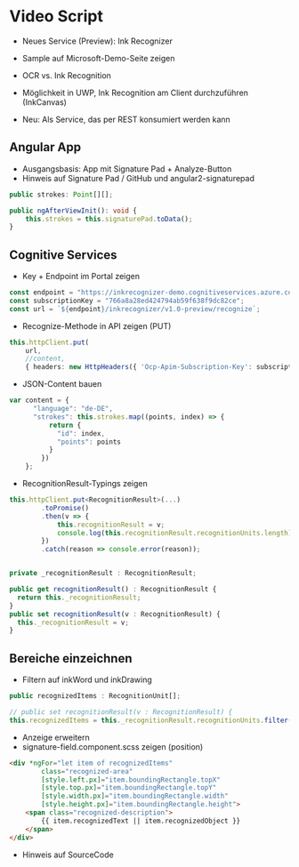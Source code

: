 # Video Script

* Neues Service (Preview): Ink Recognizer
* Sample auf Microsoft-Demo-Seite zeigen

* OCR vs. Ink Recognition
* Möglichkeit in UWP, Ink Recognition am Client durchzuführen (InkCanvas)
* Neu: Als Service, das per REST konsumiert werden kann

## Angular App
* Ausgangsbasis: App mit Signature Pad + Analyze-Button
* Hinweis auf Signature Pad / GitHub und angular2-signaturepad

```ts
public strokes: Point[][];

public ngAfterViewInit(): void {
    this.strokes = this.signaturePad.toData();
}
```

## Cognitive Services
* Key + Endpoint im Portal zeigen

```ts
const endpoint = "https://inkrecognizer-demo.cognitiveservices.azure.com";
const subscriptionKey = "766a8a28ed424794ab59f638f9dc82ce";
const url = `${endpoint}/inkrecognizer/v1.0-preview/recognize`;
```

* Recognize-Methode in API zeigen (PUT)

```ts
this.httpClient.put(
    url,
    //content,
    { headers: new HttpHeaders({ 'Ocp-Apim-Subscription-Key': subscriptionKey }) })
```

* JSON-Content bauen
```ts
var content = { 
      "language": "de-DE",
      "strokes": this.strokes.map((points, index) => {
          return {
            "id": index,
            "points": points
          }
        })
    };
```

* RecognitionResult-Typings zeigen
```ts
this.httpClient.put<RecognitionResult>(...)
        .toPromise()
        .then(v => {
            this.recognitionResult = v;
            console.log(this.recognitionResult.recognitionUnits.length);
        })
        .catch(reason => console.error(reason));


private _recognitionResult : RecognitionResult;

public get recognitionResult() : RecognitionResult {
  return this._recognitionResult;
}
public set recognitionResult(v : RecognitionResult) {
  this._recognitionResult = v;
}

```

## Bereiche einzeichnen
* Filtern auf inkWord und inkDrawing

```ts
public recognizedItems : RecognitionUnit[]; 

// public set recognitionResult(v : RecognitionResult) {
this.recognizedItems = this._recognitionResult.recognitionUnits.filter(v => v.category == "inkWord" || v.category == "inkDrawing");
```

* Anzeige erweitern
* signature-field.component.scss zeigen (position)

```html
<div *ngFor="let item of recognizedItems" 
        class="recognized-area" 
        [style.left.px]="item.boundingRectangle.topX" 
        [style.top.px]="item.boundingRectangle.topY"
        [style.width.px]="item.boundingRectangle.width"
        [style.height.px]="item.boundingRectangle.height">
    <span class="recognized-description">
        {{ item.recognizedText || item.recognizedObject }}
    </span>
</div>
```

* Hinweis auf SourceCode